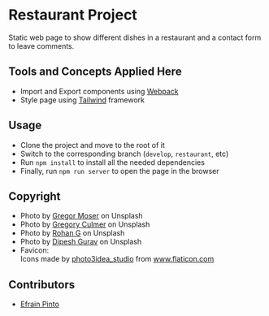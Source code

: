 # Restaurant Project

Static web page to show different dishes in a restaurant and a contact form to leave comments.

## Tools and Concepts Applied Here

- Import and Export components using [Webpack](https://webpack.js.org/)
- Style page using [Tailwind](https://tailwindcss.com/) framework

## Usage

- Clone the project and move to the root of it
- Switch to the corresponding branch (`develop`, `restaurant`, etc)
- Run `npm install` to install all the needed dependencies
- Finally, run `npm run server` to open the page in the browser

## Copyright

- Photo by [Gregor Moser](https://unsplash.com/@gregor_moser?utm_source=unsplash&utm_medium=referral&utm_content=creditCopyText) on Unsplash
- Photo by [Gregory Culmer](https://unsplash.com/@junkanoo_media?utm_source=unsplash&utm_medium=referral&utm_content=creditCopyText) on Unsplash
- Photo by [Rohan G](https://unsplash.com/@rohan_g?utm_source=unsplash&utm_medium=referral&utm_content=creditCopyText) on Unsplash
- Photo by [Dipesh Gurav](https://unsplash.com/@how_it_feel?utm_source=unsplash&utm_medium=referral&utm_content=creditCopyText) on Unsplash
- Favicon: <div>Icons made by <a href="https://www.flaticon.com/authors/photo3idea-studio" title="photo3idea_studio">photo3idea_studio</a> from <a href="https://www.flaticon.com/"             title="Flaticon">www.flaticon.com</a></div>

## Contributors

- [Efrain Pinto](https://github.com/efrapp)
